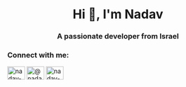 <h1 align="center">Hi 👋, I'm Nadav</h1>
<h3 align="center">A passionate developer from Israel</h3>

<h3 align="left">Connect with me:</h3>
<p align="left">
<a href="https://linkedin.com/in/nadav-malul/" target="blank"><img align="center" src="https://raw.githubusercontent.com/rahuldkjain/github-profile-readme-generator/master/src/images/icons/Social/linked-in-alt.svg" alt="nadav-malul/" height="30" width="40" /></a>
<a href="https://www.youtube.com/nadavmalul" target="blank"><img align="center" src="https://raw.githubusercontent.com/rahuldkjain/github-profile-readme-generator/master/src/images/icons/Social/youtube.svg" alt="@nadavmalul" height="30" width="40" /></a>
<a href="https://www.leetcode.com/nadav-malul/" target="blank"><img align="center" src="https://raw.githubusercontent.com/rahuldkjain/github-profile-readme-generator/master/src/images/icons/Social/leet-code.svg" alt="nadav-malul/" height="30" width="40" /></a>
</p>



